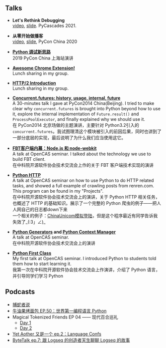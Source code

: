 ## Talks

* **Let's Rethink Debugging**  
[video](https://www.youtube.com/watch?v=eXlTVrNZ67Q), [slide](https://laike9m.github.io/Slides/Let's%20Rethink%20Debugging%20-%20PyCascades%202021.html). PyCascades 2021.

* **从零开始做播客**  
[video](https://www.bilibili.com/video/BV1Lp4y1B7RV), [slide](https://drive.google.com/file/d/19-o_O7s6nLiCAMOazoxwk5WQPGCfbwKT/view?usp=sharing), PyCon China 2020

* [**Python 调试新思路**](https://yanshuo.io/assets/player/?deck=5d6c9136d37616007449891e#/)  
2019 PyCon China 上海站演讲

* [**Awesome Chrome Extension!**](https://laike9m.github.io/Slides/Awesome%20Chrome%20Extensions!.pdf)   
Lunch sharing in my group.

* [**HTTP/2 Introduction**](https://laike9m.github.io/Slides/HTTP_2%20Introduction.pdf)   
Lunch sharing in my group.

* [**Concurrent.futures: history, usage, internal, future**](https://laike9m.github.io/Slides/PyCon2014-concurrent.futures.html)  
A 30-minutes talk I gave at PyCon2014 China(Beijing). I tried to make clear why `concurrent.futures` is brought into Python beyond how to use it, explore the internal implementation of `Future.result()` and `ProcessPoolExecutor`, and finally explained why we should use it.    
在 PyCon2014 北京场做的主题演讲，主要针对 Python3.2引入的 `concurrent.futures`。我试图理清这个模块被引入的前因后果，同时也讲到了一部分底层的实现，最后说明了为什么我们应当使用这它。   

* [**FBT客户端内幕：Node.js 和 node-webkit**](https://laike9m.github.io/Slides/node-and-nw.html)  
A talk at OpenCAS seminar. I talked about the technology we use to build FBT client.    
在中科院开源软件协会技术交流会上作的关于 FBT 客户端技术实现的演讲  

* [**Python HTTP**](https://laike9m.github.io/Slides/Python%20HTTP.pdf)    
A talk at OpenCAS seminar on how to use Python to do HTTP related tasks, and showed a full example of crawling posts from renren.com. This program can be found in my "Projects".  
在中科院开源软件协会技术交流会上的演讲，关于 Python HTTP 相关任务，也概述了 HTTP 的基础知识。展示了一个完整的 Python 爬虫的例子——把人人网自己的日志都down下来   
一个相关的例子：[ChinaUnicom模拟登陆](https://laike9m.github.io/Slides/ChinaUnicom%E6%A8%A1%E6%8B%9F%E7%99%BB%E9%99%86.pdf)，但是这个程序最近有同学告诉我失效了_(:3」∠)_

* **[Python Generators](https://laike9m.github.io/Slides/Python%20Generators.pdf) and [Python Context Manager](https://laike9m.github.io/Slides/Python%20Context%20Manager.pdf)**  
A talk at OpenCAS seminar.   
在中科院开源软件协会技术交流会上的演讲

* [**Python First Class**](https://laike9m.github.io/Slides/Python.pdf)    
My first talk at OpenCAS seminar. I introduced Python to students told them how to start learning it.  
我第一次在中科院开源软件协会技术交流会上作演讲，介绍了 Python 语言，并引导同学们学习 Python

## Podcasts

- [捕蛇者说](https://pythonhunter.org)
- [牛油果烤面包 EP.50：世界第一编程语言 Python](https://avocadotoast.live/episodes/50)
- Magical Tokenized Friends EP 04 —— 现代百合巡礼
  * [Day 1](https://www.youtube.com/watch?v=Nit6Ket63gc)
  * [Day 2](https://www.youtube.com/watch?v=O4hoQCfMSks)
- [Yet Aother 又是一个 ep.2：Language Confs](https://open.spotify.com/episode/3ZOCRLVowB0P7u5sGRmRMg)
- [ByteTalk ep.7: 跟 Logseq 的创造者天生聊聊 Logseq 的故事](https://bytetalk.fm/posts/episode-7/)